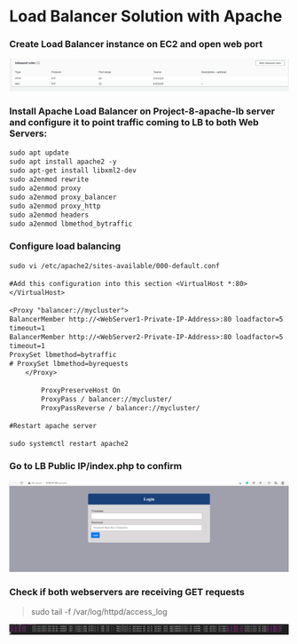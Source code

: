 # Load Balancer Solution with Apache
### Create Load Balancer instance on EC2 and open web port
![](2021-06-25-10-33-39.png)
### Install Apache Load Balancer on Project-8-apache-lb server and configure it to point traffic coming to LB to both Web Servers:
```
sudo apt update
sudo apt install apache2 -y
sudo apt-get install libxml2-dev
sudo a2enmod rewrite
sudo a2enmod proxy
sudo a2enmod proxy_balancer
sudo a2enmod proxy_http
sudo a2enmod headers
sudo a2enmod lbmethod_bytraffic
```

### Configure load balancing
```
sudo vi /etc/apache2/sites-available/000-default.conf

#Add this configuration into this section <VirtualHost *:80>  </VirtualHost>

<Proxy "balancer://mycluster">
BalancerMember http://<WebServer1-Private-IP-Address>:80 loadfactor=5 timeout=1
BalancerMember http://<WebServer2-Private-IP-Address>:80 loadfactor=5 timeout=1
ProxySet lbmethod=bytraffic
# ProxySet lbmethod=byrequests
    </Proxy>

        ProxyPreserveHost On
        ProxyPass / balancer://mycluster/
        ProxyPassReverse / balancer://mycluster/

#Restart apache server

sudo systemctl restart apache2
```

### Go to LB Public IP/index.php to confirm
![](2021-06-25-10-45-32.png)

### Check if both webservers are receiving GET requests
> sudo tail -f /var/log/httpd/access_log

![](2021-06-25-10-50-12.png)
